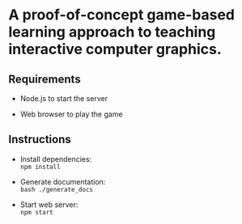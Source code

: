 # A proof-of-concept game-based learning approach to teaching interactive computer graphics.

## Requirements

- Node.js to start the server

- Web browser to play the game

## Instructions
- Install dependencies:  
`npm install`

- Generate documentation:  
`bash ./generate_docs`

- Start web server:  
`npm start`